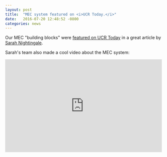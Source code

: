 ```yaml
---
layout: post
title:  "MEC system featured on <i>UCR Today.</i>"
date:   2016-07-20 12:48:52 -0800
categories: news
---
```


Our MEC "building blocks" were [featured on UCR Today](https://ucrtoday.ucr.edu/38752) in a great article by [Sarah Nightingale](https://ucrtoday.ucr.edu/author/sanight).

Sarah's team also made a cool video about the MEC system:

<iframe width="100%" height="300" src="https://www.youtube.com/embed/2YOuW22XJUA" frameborder="0" allowfullscreen></iframe>
&nbsp;

